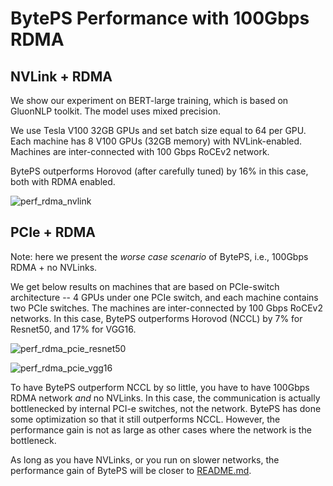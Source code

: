 # BytePS Performance with 100Gbps RDMA

## NVLink + RDMA

We show our experiment on BERT-large training, which is based on GluonNLP toolkit. The model uses mixed precision.

We use Tesla V100 32GB GPUs and set batch size equal to 64 per GPU. Each machine has 8 V100 GPUs (32GB memory) with NVLink-enabled. 
Machines are inter-connected with 100 Gbps RoCEv2 network. 

BytePS outperforms Horovod (after carefully tuned) by 16% in this case, both with RDMA enabled.

![perf_rdma_nvlink](https://user-images.githubusercontent.com/13852819/68922123-cb545c80-07b5-11ea-884b-7d541a848031.png)

## PCIe + RDMA

Note: here we present the *worse case scenario* of BytePS, i.e., 100Gbps RDMA + no NVLinks. 

We get below results on machines that are based on PCIe-switch architecture -- 4 GPUs under one PCIe switch, and each machine contains two PCIe switches.
The machines are inter-connected by 100 Gbps RoCEv2 networks.
In this case, BytePS outperforms Horovod (NCCL) by 7% for Resnet50, and 17% for VGG16. 

![perf_rdma_pcie_resnet50](https://raw.githubusercontent.com/bytedance/byteps/b7615c5cf60b5994590fde19ca6b109f794ec8d5/docs/images/perf_rdma_resnet50.png)

![perf_rdma_pcie_vgg16](https://raw.githubusercontent.com/bytedance/byteps/b7615c5cf60b5994590fde19ca6b109f794ec8d5/docs/images/perf_rdma_vgg16.png)


To have BytePS outperform NCCL by so little, you have to have 100Gbps RDMA network *and* no NVLinks. In this case, the communication is actually bottlenecked by internal PCI-e switches, not the network. BytePS has done some optimization so that it still outperforms NCCL. However, the performance gain is not as large as other cases where the network is the bottleneck.

As long as you have NVLinks, or you run on slower networks, the performance gain of BytePS will be closer to [README.md](/README.md).
